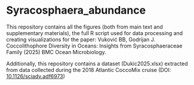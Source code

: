 # Syracosphaera_abundance
This repository contains all the figures (both from main text and supplementary materials), the full R script used for data processing and creating visualizations for the paper:
Vuković BB, Godrijan J. Coccolithophore Diversity in Oceans: Insights from Syracosphaeraceae Family (2025) BMC Ocean Microbiology.

Additionally, this repository contains a dataset (Dukic2025.xlsx) extracted from data collected during the 2018 Atlantic CoccoMix cruise (DOI: [10.1126/sciadv.adf6973](https://www.science.org/doi/10.1126/sciadv.adf6973))
